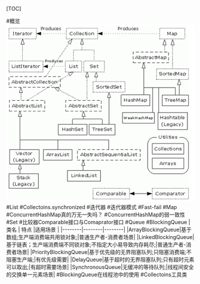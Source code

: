 
[TOC]


#概览
![image](Collection.png)
#List
#Collectoins.synchronized
#迭代器
#迭代器模式
#Fast-fail
#Map
#ConcurrentHashMap真的万无一失吗？
#ConcurrentHashMap的弱一致性
#Set
#比较器Comparable接口与Comaprator接口
#Queue
#BlockingQueue
| 类名 | 特点 |适用场景 |
|--------|--------|--------|
|ArrayBlockingQueue|基于数组;生产端消费端共用锁对象;|普通生产者-消费者场景|
|LinkedBlockingQueue|基于链表；生产端消费端不同锁对象;不指定大小易导致内存耗尽;|普通生产者-消费者场景|
|PriorityBlockingQueue|基于优先级的无界阻塞队列;只阻塞消费端;不阻塞生产端;|有优先级需要|
|DelayQueue|基于超时的无界阻塞队列;只有超时元素可以取出;|有超时需要场景|
|SynchronousQueue|无缓冲的等待队列;|线程间安全的交换单一元素场景|
#BlockingQueue在线程池中的使用
#Collectoins工具类